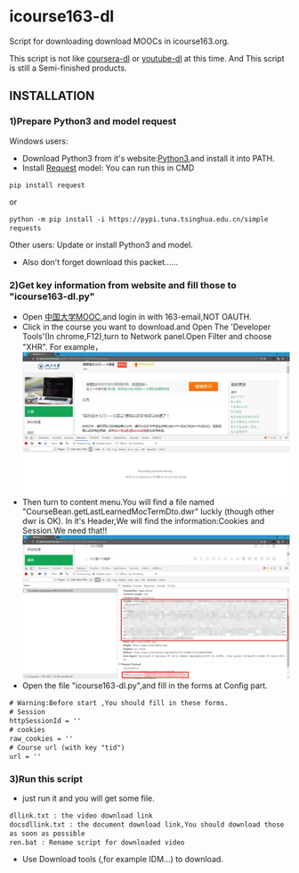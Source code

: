 # icourse163-dl
Script for downloading download MOOCs in icourse163.org.

This script is not like [coursera-dl](https://github.com/coursera-dl/coursera-dl) or [youtube-dl](https://github.com/rg3/youtube-dl) at this time.
And This script is still a Semi-finished products.
## INSTALLATION

### 1)Prepare Python3 and model request
Windows users:
* Download Python3 from it's website:[Python3](https://www.python.org/download/releases/3.0/),and install it into PATH.
* Install [Request](http://docs.python-requests.org/zh_CN/latest/user/install.html#install) model:
You can run this in CMD
```
pip install request
```
or 
```
python -m pip install -i https://pypi.tuna.tsinghua.edu.cn/simple requests
```
Other users:
Update or install Python3 and model.

* Also don't forget download this packet......

### 2)Get key information from website and fill those to "icourse163-dl.py"
* Open [中国大学MOOC](http://www.icourse163.org/home.htm),and login in with 163-email,NOT OAUTH.
* Click in the course you want to download.and Open The 'Developer Tools'(In chrome,F12),turn to Network panel.Open Filter and choose "XHR".
For example，
![Img 1](./pic/QQ截图20170105132604.jpg)
* Then turn to content menu.You will find a file named "CourseBean.getLastLearnedMocTermDto.dwr" luckly (though other dwr is OK). In it's Header,We will find the information:Cookies and Session.We need that!!
![Img 2](./pic/QQ截图20170105134052.jpg)
* Open the file "icourse163-dl.py",and fill in the forms at Config part.
```
# Warning:Before start ,You should fill in these forms.
# Session
httpSessionId = ''
# cookies
raw_cookies = ''
# Course url (with key "tid")
url = ''
```

### 3)Run this script
* just run it and you will get some file.
```
dllink.txt : the video download link
docsdllink.txt : the document download link,You should download those as soon as possible 
ren.bat : Rename script for downloaded video
```
* Use Download tools (,for example IDM...) to download.
